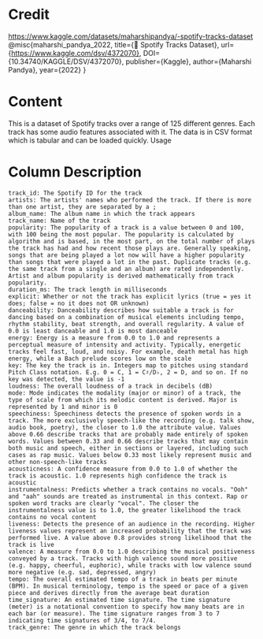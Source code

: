 # Credit
https://www.kaggle.com/datasets/maharshipandya/-spotify-tracks-dataset
@misc{maharshi_pandya_2022,
	title={🎹 Spotify Tracks Dataset},
	url={https://www.kaggle.com/dsv/4372070},
	DOI={10.34740/KAGGLE/DSV/4372070},
	publisher={Kaggle},
	author={Maharshi Pandya},
	year={2022}
}
<br>

# Content
This is a dataset of Spotify tracks over a range of 125 different genres. Each track has some audio features associated with it. The data is in CSV format which is tabular and can be loaded quickly.
Usage
<br>

# Column Description
    track_id: The Spotify ID for the track
    artists: The artists' names who performed the track. If there is more than one artist, they are separated by a ;
    album_name: The album name in which the track appears
    track_name: Name of the track
    popularity: The popularity of a track is a value between 0 and 100, with 100 being the most popular. The popularity is calculated by algorithm and is based, in the most part, on the total number of plays the track has had and how recent those plays are. Generally speaking, songs that are being played a lot now will have a higher popularity than songs that were played a lot in the past. Duplicate tracks (e.g. the same track from a single and an album) are rated independently. Artist and album popularity is derived mathematically from track popularity.
    duration_ms: The track length in milliseconds
    explicit: Whether or not the track has explicit lyrics (true = yes it does; false = no it does not OR unknown)
    danceability: Danceability describes how suitable a track is for dancing based on a combination of musical elements including tempo, rhythm stability, beat strength, and overall regularity. A value of 0.0 is least danceable and 1.0 is most danceable
    energy: Energy is a measure from 0.0 to 1.0 and represents a perceptual measure of intensity and activity. Typically, energetic tracks feel fast, loud, and noisy. For example, death metal has high energy, while a Bach prelude scores low on the scale
    key: The key the track is in. Integers map to pitches using standard Pitch Class notation. E.g. 0 = C, 1 = C♯/D♭, 2 = D, and so on. If no key was detected, the value is -1
    loudness: The overall loudness of a track in decibels (dB)
    mode: Mode indicates the modality (major or minor) of a track, the type of scale from which its melodic content is derived. Major is represented by 1 and minor is 0
    speechiness: Speechiness detects the presence of spoken words in a track. The more exclusively speech-like the recording (e.g. talk show, audio book, poetry), the closer to 1.0 the attribute value. Values above 0.66 describe tracks that are probably made entirely of spoken words. Values between 0.33 and 0.66 describe tracks that may contain both music and speech, either in sections or layered, including such cases as rap music. Values below 0.33 most likely represent music and other non-speech-like tracks
    acousticness: A confidence measure from 0.0 to 1.0 of whether the track is acoustic. 1.0 represents high confidence the track is acoustic
    instrumentalness: Predicts whether a track contains no vocals. "Ooh" and "aah" sounds are treated as instrumental in this context. Rap or spoken word tracks are clearly "vocal". The closer the instrumentalness value is to 1.0, the greater likelihood the track contains no vocal content
    liveness: Detects the presence of an audience in the recording. Higher liveness values represent an increased probability that the track was performed live. A value above 0.8 provides strong likelihood that the track is live
    valence: A measure from 0.0 to 1.0 describing the musical positiveness conveyed by a track. Tracks with high valence sound more positive (e.g. happy, cheerful, euphoric), while tracks with low valence sound more negative (e.g. sad, depressed, angry)
    tempo: The overall estimated tempo of a track in beats per minute (BPM). In musical terminology, tempo is the speed or pace of a given piece and derives directly from the average beat duration
    time_signature: An estimated time signature. The time signature (meter) is a notational convention to specify how many beats are in each bar (or measure). The time signature ranges from 3 to 7 indicating time signatures of 3/4, to 7/4.
    track_genre: The genre in which the track belongs
<br>